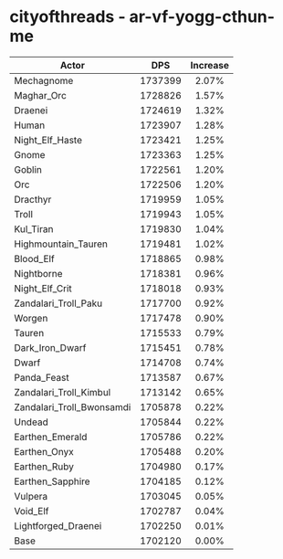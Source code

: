 # cityofthreads - ar-vf-yogg-cthun-me
| Actor | DPS | Increase |
|---|:---:|:---:|
|Mechagnome|1737399|2.07%|
|Maghar_Orc|1728826|1.57%|
|Draenei|1724619|1.32%|
|Human|1723907|1.28%|
|Night_Elf_Haste|1723421|1.25%|
|Gnome|1723363|1.25%|
|Goblin|1722561|1.20%|
|Orc|1722506|1.20%|
|Dracthyr|1719959|1.05%|
|Troll|1719943|1.05%|
|Kul_Tiran|1719830|1.04%|
|Highmountain_Tauren|1719481|1.02%|
|Blood_Elf|1718865|0.98%|
|Nightborne|1718381|0.96%|
|Night_Elf_Crit|1718018|0.93%|
|Zandalari_Troll_Paku|1717700|0.92%|
|Worgen|1717478|0.90%|
|Tauren|1715533|0.79%|
|Dark_Iron_Dwarf|1715451|0.78%|
|Dwarf|1714708|0.74%|
|Panda_Feast|1713587|0.67%|
|Zandalari_Troll_Kimbul|1713142|0.65%|
|Zandalari_Troll_Bwonsamdi|1705878|0.22%|
|Undead|1705844|0.22%|
|Earthen_Emerald|1705786|0.22%|
|Earthen_Onyx|1705488|0.20%|
|Earthen_Ruby|1704980|0.17%|
|Earthen_Sapphire|1704185|0.12%|
|Vulpera|1703045|0.05%|
|Void_Elf|1702787|0.04%|
|Lightforged_Draenei|1702250|0.01%|
|Base|1702120|0.00%|
